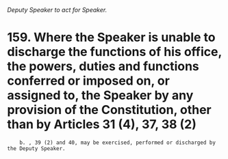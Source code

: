 *Deputy Speaker to act for Speaker.*

# 159. Where the Speaker is unable to discharge the functions of his office, the powers, duties and functions conferred or imposed on, or assigned to, the Speaker by any provision of the Constitution, other than by Articles 31 (4), 37, 38 (2)

        b. , 39 (2) and 40, may be exercised, performed or discharged by the Deputy Speaker.